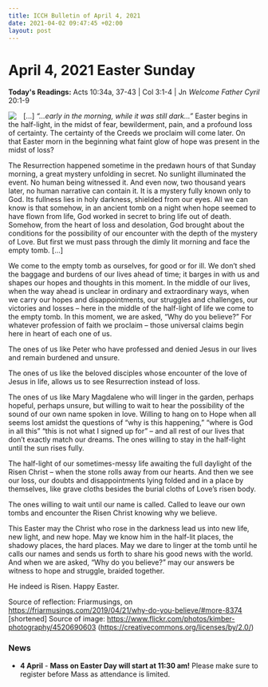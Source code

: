 ```yaml
---
title: ICCH Bulletin of April 4, 2021
date: 2021-04-02 09:47:45 +02:00
layout: post
---
```


# April 4, 2021 Easter Sunday
<span style="float: right"><em>Welcome Father Cyril</em></span>
**Today's Readings:** Acts 10:34a, 37-43 | Col 3:1-4 | Jn 20:1-9


<img style="float: left; margin-right: 1em;" src="https://1.bp.blogspot.com/-TEPeA9FIspU/VvGrc3toTSI/AAAAAAAAB6g/koxt7gqMEcghoS4tB692kz0vPVTvSD5bg/s1600/easter-sunday-empty-cross-christs-victory-over-death.jpg">

[...] *“…early in the morning, while it was still dark…”* Easter begins in the half-light, in the midst of fear, bewilderment, pain, and a profound loss of certainty.  The certainty of the Creeds we proclaim will come later.  On that Easter morn in the beginning what faint glow of hope was present in the midst of loss?

The Resurrection happened sometime in the predawn hours of that Sunday morning, a great mystery unfolding in secret.  No sunlight illuminated the event.  No human being witnessed it.   And even now, two thousand years later, no human narrative can contain it.  It is a mystery fully known only to God.  Its fullness lies in holy darkness, shielded from our eyes.  All we can know is that somehow, in an ancient tomb on a night when hope seemed to have flown from life, God worked in secret to bring life out of death.  Somehow, from the heart of loss and desolation, God brought about the conditions for the possibility of our encounter with the depth of the mystery of Love. But first we must pass through the dimly lit morning and face the empty tomb. [...]

We come to the empty tomb as ourselves, for good or for ill.  We don’t shed the baggage and burdens of our lives ahead of time; it barges in with us and shapes our hopes and thoughts in this moment.  In the middle of our lives, when the way ahead is unclear in ordinary and extraordinary ways, when we carry our hopes and disappointments, our struggles and challenges, our victories and losses – here in the middle of the half-light of life we come to the empty tomb. In this moment, we are asked, “Why do you believe?” For whatever profession of faith we proclaim – those universal claims begin here in heart of each one of us.

The ones of us like Peter who have professed and denied Jesus in our lives and remain burdened and unsure.

The ones of us like the beloved disciples whose encounter of the love of Jesus in life, allows us to see Resurrection instead of loss.

The ones of us like Mary Magdalene who will linger in the garden, perhaps hopeful, perhaps unsure, but willing to wait to hear the possibility of the sound of our own name spoken in love. Willing to hang on to Hope when all seems lost amidst the questions of “why is this happening,”  “where is God in all this” “this is not what I signed up for”  – and all rest of our lives that don’t exactly match our dreams. The ones willing to stay in the half-light until the sun rises fully.

The half-light of our sometimes-messy life awaiting the full daylight of the Risen Christ – when the stone rolls away from our hearts. And then we see our loss, our doubts and disappointments lying folded and in a place by themselves, like grave cloths besides the burial cloths of Love’s risen body.

The ones willing to wait until our name is called. Called to leave our own tombs and encounter the Risen Christ knowing why we believe.

This Easter may the Christ who rose in the darkness lead us into new life, new light, and new hope.  May we know him in the half-lit places, the shadowy places, the hard places.  May we dare to linger at the tomb until he calls our names and sends us forth to share his good news with the world.  And when we are asked, “Why do you believe?” may our answers be witness to hope and struggle, braided together.

He indeed is Risen. Happy Easter.

Source of reflection: Friarmusings, on https://friarmusings.com/2019/04/21/why-do-you-believe/#more-8374 [shortened]
Source of image: https://www.flickr.com/photos/kimber-photography/4520690603 (https://creativecommons.org/licenses/by/2.0/)

### News 

* **4 April** - **Mass on Easter Day will start at 11:30 am!** Please make sure to register before Mass as attendance is limited.
